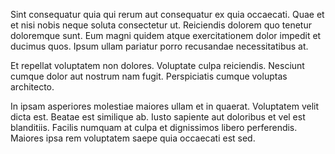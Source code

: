 Sint consequatur quia qui rerum aut consequatur ex quia occaecati. Quae et et nisi nobis neque soluta consectetur ut. Reiciendis dolorem quo tenetur doloremque sunt. Eum magni quidem atque exercitationem dolor impedit et ducimus quos. Ipsum ullam pariatur porro recusandae necessitatibus at.
 Et repellat voluptatem non dolores. Voluptate culpa reiciendis. Nesciunt cumque dolor aut nostrum nam fugit. Perspiciatis cumque voluptas architecto.
 In ipsam asperiores molestiae maiores ullam et in quaerat. Voluptatem velit dicta est. Beatae est similique ab. Iusto sapiente aut doloribus et vel est blanditiis. Facilis numquam at culpa et dignissimos libero perferendis. Maiores ipsa rem voluptatem saepe quia occaecati est sed.
